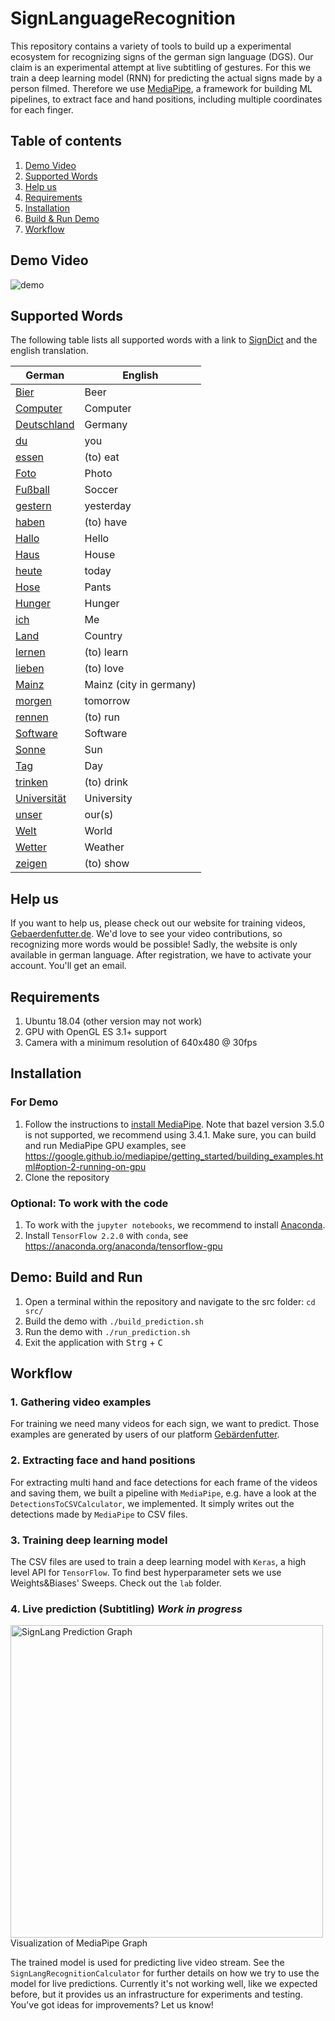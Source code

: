 # SignLanguageRecognition

This repository contains a variety of tools to build up a experimental ecosystem for recognizing signs of the german sign language (DGS).
Our claim is an experimental attempt at live subtitling of gestures.
For this we train a deep learning model (RNN) for predicting the actual signs made by a person filmed.
Therefore we use [MediaPipe](https://github.com/google/mediapipe), a framework for building ML pipelines, to extract face and hand positions, including multiple coordinates for each finger.

## Table of contents
1. [Demo Video](#demo-video)
2. [Supported Words](#supported-words)
3. [Help us](#help-us)
4. [Requirements](#requirements)
5. [Installation](#installation)
6. [Build & Run Demo](#demo-build-and-run)
7. [Workflow](#workflow)

## Demo Video

![demo](docs/demo.gif)


## Supported Words
The following table lists all supported words with a link to [SignDict](https://signdict.org) and the english translation.

| German | English 
| --- | --- | 
[Bier](https://signdict.org/entry/102-bier) | Beer 
[Computer](https://signdict.org/entry/131-computer) | Computer 
[Deutschland](https://signdict.org/entry/149-deutschland) | Germany 
[du](https://signdict.org/entry/1427) | you
[essen](https://signdict.org/entry/1553) | (to) eat
[Foto](https://signdict.org/entry/1655-foto) | Photo
[Fußball](https://signdict.org/entry/251) | Soccer
[gestern](https://signdict.org/entry/251) | yesterday
[haben](https://signdict.org/entry/4301-haben) | (to) have
[Hallo](https://signdict.org/entry/293) | Hello
[Haus](https://signdict.org/entry/1913-haus) | House
[heute](https://signdict.org/entry/1945-heute) | today
[Hose](https://signdict.org/entry/1979-hose) | Pants
[Hunger](https://signdict.org/entry/325-hunger) | Hunger
[ich](https://signdict.org/entry/1993) | Me
[Land](https://signdict.org/entry/2300) | Country
[lernen](https://signdict.org/entry/2332-lernen) | (to) learn
[lieben](https://signdict.org/entry/2347) | (to) love
[Mainz](https://signdict.org/entry/2406) | Mainz (city in germany)
[morgen](https://signdict.org/entry/4535) | tomorrow
[rennen](https://signdict.org/entry/2880) | (to) run
[Software](https://signdict.org/entry/3165) | Software
[Sonne](https://signdict.org/entry/672) | Sun
[Tag](https://signdict.org/entry/711) | Day
[trinken](https://signdict.org/entry/3415) | (to) drink
[Universität](https://signdict.org/entry/3478) | University
[unser](https://signdict.org/entry/3483) | our(s)
[Welt](https://signdict.org/entry/3672) | World
[Wetter](https://signdict.org/entry/797) | Weather
[zeigen](https://signdict.org/entry/3776) | (to) show

## Help us
If you want to help us, please check out our website for training videos, [Gebaerdenfutter.de](https://gebaerdenfutter.de).
We'd love to see your video contributions, so recognizing more words would be possible!
Sadly, the website is only available in german language.
After registration, we have to activate your account. You'll get an email.

## Requirements 

1. Ubuntu 18.04 (other version may not work)
2. GPU with OpenGL ES 3.1+ support
3. Camera with a minimum resolution of 640x480 @ 30fps

## Installation
### For Demo
1. Follow the instructions to [install MediaPipe](https://google.github.io/mediapipe/getting_started/install).
Note that bazel version 3.5.0 is not supported, we recommend using 3.4.1.
Make sure, you can build and run MediaPipe GPU examples, see <https://google.github.io/mediapipe/getting_started/building_examples.html#option-2-running-on-gpu>
2. Clone the repository
### Optional: To work with the code
1. To work with the `jupyter notebooks`, we recommend to install [Anaconda](https://www.anaconda.com/).
2. Install `TensorFlow 2.2.0` with `conda`, see <https://anaconda.org/anaconda/tensorflow-gpu>

## Demo: Build and Run
1. Open a terminal within the repository and navigate to the src folder: `cd src/`
2. Build the demo with `./build_prediction.sh`
3. Run the demo with `./run_prediction.sh`
4. Exit the application with <kbd>Strg</kbd> + <kbd>C</kbd>

## Workflow

### 1. Gathering video examples

For training we need many videos for each sign, we want to predict. Those examples are generated by users of our platform [Gebärdenfutter](https://gebaerdenfutter.de).

### 2. Extracting face and hand positions

For extracting multi hand and face detections for each frame of the videos and saving them, we built a pipeline with `MediaPipe`, e.g. have a look at the `DetectionsToCSVCalculator`, we implemented. It simply writes out the detections made by `MediaPipe` to CSV files.

### 3. Training deep learning model

The CSV files are used to train a deep learning model with `Keras`, a high level API for `TensorFlow`.
To find best hyperparameter sets we use Weights&Biases' Sweeps.
Check out the `lab` folder.

### 4. Live prediction (Subtitling) ***Work in progress***
<img alt="SignLang Prediction Graph" src="docs/sign_lang_graph.png" width="500px">
Visualization of MediaPipe Graph

The trained model is used for predicting live video stream. See the `SignLangRecognitionCalculator` for further details on how we try to use the model for live predictions. Currently it's not working well, like we expected before, but it provides us an infrastructure for experiments and testing. You've got ideas for improvements? Let us know!
